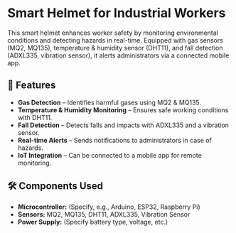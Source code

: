# Smart Helmet for Industrial Workers  

This smart helmet enhances worker safety by monitoring environmental conditions and detecting hazards in real-time. Equipped with gas sensors (MQ2, MQ135), temperature & humidity sensor (DHT11), and fall detection (ADXL335, vibration sensor), it alerts administrators via a connected mobile app.  

## 🚀 Features  
- **Gas Detection** – Identifies harmful gases using MQ2 & MQ135.  
- **Temperature & Humidity Monitoring** – Ensures safe working conditions with DHT11.  
- **Fall Detection** – Detects falls and impacts with ADXL335 and a vibration sensor.  
- **Real-time Alerts** – Sends notifications to administrators in case of hazards.  
- **IoT Integration** – Can be connected to a mobile app for remote monitoring.  

## 🛠️ Components Used  
- **Microcontroller:** (Specify, e.g., Arduino, ESP32, Raspberry Pi)  
- **Sensors:** MQ2, MQ135, DHT11, ADXL335, Vibration Sensor  
- **Power Supply:** (Specify battery type, voltage, etc.) 
